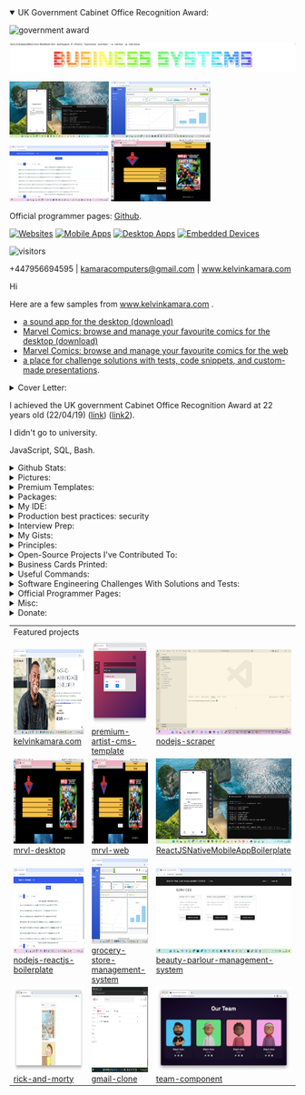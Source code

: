 <details open>
<summary>
UK Government Cabinet Office Recognition Award:
</summary>

![government award](https://www.kelvinkamara.com/award.jpg)

</details>

<img src="https://github.com/kkamara/useful/raw/main/business-systems.png" alt="business-systems.png" width=""/>

<img src="https://github.com/kkamara/useful/blob/main/ReactJSNativeMobileAppBoilerplate.png?raw=true" alt="ReactJSNativeMobileAppBoilerplate.png" width="175px"/> <img src="https://raw.githubusercontent.com/kkamara/useful/refs/heads/main/grocery-store-management-system3.png" alt="grocery-store-management-system3.png" width="175px"/> <img src="https://github.com/kkamara/useful/raw/main/nodejs-reactjs-boilerplate.png?raw=true" alt="nodejs-reactjs-boilerplate.png" width="175px"/> <img src="https://raw.githubusercontent.com/kkamara/useful/main/mrvl5.png" alt="mrvl5.png" width="175px"/>

Official programmer pages: [Github](https://www.github.com/kkamara).

[![Websites](https://img.shields.io/badge/-Websites-black?style=for-the-badge&labelColor=white&logo=gnometerminal&logoColor=black)](#) [![Mobile Apps](https://img.shields.io/badge/-Mobile%20Apps-black?style=for-the-badge&labelColor=white&logo=android&logoColor=black)](#) [![Desktop Apps](https://img.shields.io/badge/-Desktop%20Apps-black?style=for-the-badge&labelColor=white&logo=whatsapp&logoColor=black)](#) [![Embedded Devices](https://img.shields.io/badge/-Embedded%20Devices-black?style=for-the-badge&labelColor=white&logo=youtube&logoColor=black)](#)

![visitors](https://komarev.com/ghpvc/?username=kkamara&color=blueviolet&style=for-the-badge)

+447956694595 | kamaracomputers@gmail.com | www.kelvinkamara.com

Hi

Here are a few samples from www.kelvinkamara.com .

- [a sound app for the desktop (download)](https://github.com/kkamara/the-kelvin-kamara-sound-app)
- [Marvel Comics: browse and manage your favourite comics for the desktop (download)](https://github.com/kkamara/mrvl-desktop)
- [Marvel Comics: browse and manage your favourite comics for the web](https://github.com/kkamara/mrvl-web)
- [a place for challenge solutions with tests, code snippets, and custom-made presentations](https://github.com/kkamara/playground).

<details>
<summary>
Cover Letter:
</summary>

> Hi
> 
> I am the chief technical officer (CTO) at Joystick. I make websites, mobile apps and desktop apps. I have over 10 years of commercial experience in the programming industry.
> 
> I have received an award from the UK government Cabinet Office for my work. Also, I was in the team that developed the JD Sports mobile app which has millions of users.
> 
> Please see my website for more at www.kelvinkamara.com .
> 
> Kelvin Kamara

</details>

I achieved the UK government Cabinet Office Recognition Award at 22 years old (22/04/19) ([link](https://kelvinkamara.com/award.jpg)) ([link2](https://github.com/kkamara/kelvinkamara.com/blob/main/public/award.jpg)).

I didn't go to university.

JavaScript, SQL, Bash.

<details>
<summary>
Github Stats:
</summary>

[![kkamara's GitHub stats](https://github-readme-stats.vercel.app/api?username=kkamara&count_private=true)](https://github.com/kkamara/github-readme-stats) [![Top Langs](https://github-readme-stats.vercel.app/api/top-langs/?username=kkamara&langs_count=8)](https://github.com/kkamara/github-readme-stats)

</details>

<details>
<summary>
Pictures:
</summary>

<img src="https://github.com/kkamara/useful/raw/main/mpts-london.jpg" alt="mpts-london.jpg" width="170"/> <img src="https://github.com/kkamara/useful/raw/main/business-card.jpeg" alt="business-card.jpeg" width="400"/> <img src="https://github.com/kkamara/useful/raw/main/EcommerceMobile-1.jpg" alt="EcommerceMobile-1.jpg" width="100"/>   <img src="https://github.com/kkamara/useful/raw/main/city-maps-splash-screen.jpg" alt="city-maps-splash-screen.jpg" width="100"/> 

<img src="https://raw.githubusercontent.com/kkamara/ecommerce/develop/public/v4-ecommerce.png" alt="v4-ecommerce.png" width="400"/>   <img src="https://github.com/kkamara/useful/raw/main/todo-app.png" alt="todo-app.png" width="400"/>

<img src="https://raw.githubusercontent.com/kkamara/useful/main/mrvl-desktop2.png" alt="mrvl-desktop2.png" width="400"/>   <img src="https://github.com/kkamara/useful/raw/main/mrvl2.png" alt="mrvl2.png" width="400"/>

<img src="https://raw.githubusercontent.com/kkamara/useful/main/crm-2-laravel-10-2.png" alt="crm-2-laravel-10-2.png" width="400"/>   <img src="https://raw.githubusercontent.com/kkamara/premium-artist-cms-template/main/premium-artist-cms-theme/admin/admin.png" alt="admin.png" width="400"/>

<img src="https://github.com/kkamara/useful/raw/main/ram.png" alt="ram.png" width="400"/>   <img src="https://github.com/kkamara/useful/raw/main/crm2.png" alt="crm2.png" width="400"/>

<img src="https://raw.githubusercontent.com/kkamara/useful/main/go-workspace.png" alt="go-workspace.png" width="400"/>   <img src="https://raw.githubusercontent.com/kkamara/useful/main/php-workspace.png" alt="php-workspace.png" width="400"/>

<img src="https://github.com/kkamara/useful/raw/main/amazon-scrapers.png" alt="amazon-scrapers.png" width="400"/> <img src="https://github.com/kkamara/playground/raw/main/System-of-Gates.jpg" alt="system-of-gates.jpg" width="400" />

</details>

<details>
<summary>
Premium Templates:
</summary>

* https://github.com/kkamara/premium-artist-cms-template

</details>

<details>
<summary>
Packages:
</summary>

* [www.npmjs.com/package/nodejs-github-to-bitbucket-backup-repo-updater](https://www.npmjs.com/package/nodejs-github-to-bitbucket-backup-repo-updater)
* [www.packagist.org/packages/kkamara/php-github-to-bitbucket-backup-repo-updater](https://packagist.org/packages/kkamara/php-github-to-bitbucket-backup-repo-updater)
* [www.github.com/kkamara/debian-linux-desktop-setup](https://github.com/kkamara/debian-linux-desktop-setup)

</details>

<details>
<summary>
My IDE:
</summary>

I work with [Visual Studio Code](https://code.visualstudio.com) and [Vim](https://www.vim.org).

Here is my VSCode configuration:
* [vscode-install-extensions.sh](https://github.com/kkamara/useful/blob/main/vscode-install-extensions.sh)
* [vscode-settings.json](https://github.com/kkamara/useful/blob/main/vscode-settings.json).

When using Vim I have the TAB key configured to trigger [Emmet snippets](https://vimawesome.com/plugin/emmet-vim). You can configure that at https://stackoverflow.com/questions/34822074/vim-key-mapping-for-emmet-vim .

Here is my Vim configuration:

* [vimrc](https://github.com/kkamara/useful/blob/main/vimrc).

</details>

<details>
<summary>
Production best practices: security
</summary>

* [Production Best Practices: Security](https://expressjs.com/en/advanced/best-practice-security.html).
* [Forms, File Uploads and Security with Node.js and Express](https://www.sitepoint.com/forms-file-uploads-security-node-express/).
* [The Open Worldwide Application Security Project (OWASP)](https://en.wikipedia.org/wiki/OWASP).
* [The Modern JavaScript Tutorial](https://github.com/javascript-tutorial/en.javascript.info).

</details>

<details>
<summary>
Interview Prep:
</summary>

* https://github.com/kkamara/playground

</details>

<details>
<summary>
My Gists:
</summary>

* https://gist.github.com/kkamara

</details>

<details>
<summary>
Principles:
</summary>

* Do the hardest task(s) first

* https://en.m.wikipedia.org/wiki/Separation_of_concerns

* https://en.m.wikipedia.org/wiki/Don%27t_repeat_yourself

* https://en.wikipedia.org/wiki/Yoda_conditions

</details>

<details>
<summary>
Open-Source Projects I've Contributed To:
</summary>

* https://www.flamingo.me/flamingo-commerce.html#Home

</details>

<details>
<summary>
Business Cards Printed: 
</summary>

6500.
</details>

<details>
<summary>
Useful Commands:
</summary>

```
npx npkill
```
[npkill](https://www.npmjs.com/package/npkill)

```
npx gitignore
```
[gitignore](https://www.npmjs.com/package/gitignore)

```
$( yarn bin )/react-scripts
```
[yarn bin](https://yarnpkg.com/cli/bin)

```
npm cache clean --force
```
[npm cache](https://docs.npmjs.com/cli/v7/commands/npm-cache)
  
```
ctrl + r # reverse search in the terminal
```

```
# command-line history & quick cmd select
hstr
hstr clone
```
[hstr](https://github.com/dvorka/hstr)

```
ps aux | grep -e Google
```

```bash
sudo kill -9 `pgrep oogle`
```

```
netstat -ltpn
```
</details>

<details>
<summary>
Software Engineering Challenges With Solutions and Tests:
</summary>
https://github.com/kkamara/playground
</details>

<details>
<summary>
Official Programmer Pages:
</summary>

* [Github](https://github.com/kkamara/kkamara)

</details>

<details>
<summary>
Misc:
</summary>

Height: 6 foot 4 inches.

Where do I get my project ideas from? https://1000projects.org/projects/php-projects .

I use https://pomofocus.io to work more efficiently. There is a desktop app version that I use.

Favourite photo: https://github.com/kkamara/useful/raw/main/grocery-store-management-system5.png?raw=true .

My current desktop wallpaper: https://github.com/kkamara/useful/blob/main/desktop-wallpaper.jpg .

Nationality: I have a UK passport. I was born and raised in Lewisham, south east London. I am from Lagos, Nigeria on my father's side. I am also from Sierra Leone. I have visited Lagos, Nigeria, twice.

[My Anime List](https://github.com/kkamara/anime-list).

</details>

<details>
<summary>
Donate:
</summary>
https://kelvinkamara.com
</details>

<table>
  <tr>
    <td colspan="3">Featured projects</td>
  </tr>
  <tr>
    <td>
      <img height='150' width='267' src='https://raw.githubusercontent.com/kkamara/useful/main/kelvinkamara.com-light.png' />
      <br/>
      <a href='https://github.com/kkamara/kelvinkamara.com'>kelvinkamara.com</a>
    </td>
    <td>
      <img height='150' width='267' src='https://github.com/kkamara/premium-artist-cms-template/raw/main/premium-artist-cms-theme/admin/dashboard.png' />
      <br/>
      <a href='https://github.com/kkamara/premium-artist-cms-template'>premium-artist-cms-template</a>
    </td>
    <td>
      <img height='150' width='267' src='https://github.com/kkamara/useful/raw/main/nodejs-scraper.gif' />
      <br/>
      <a href='https://github.com/kkamara/nodejs-scraper'>nodejs-scraper</a>
    </td>
  </tr>
  <tr>
    <td>
      <img height='150' width='267' src='https://raw.githubusercontent.com/kkamara/useful/main/mrvl5.png' />
      <br/>
      <a href='https://github.com/kkamara/mrvl-desktop'>mrvl-desktop</a>
    </td>
    <td>
      <img height='150' width='267' src='https://raw.githubusercontent.com/kkamara/useful/main/mrvl5.png' />
      <br/>
      <a href='https://github.com/kkamara/mrvl-web'>mrvl-web</a>
    </td>
    <td>
      <img height='150' width='267' src='https://raw.githubusercontent.com/kkamara/useful/main/ReactJSNativeMobileAppBoilerplate.png' />
      <br/>
      <a href='https://github.com/kkamara/ReactJSNativeMobileAppBoilerplate'>ReactJSNativeMobileAppBoilerplate</a>
    </td>
  </tr>
  <tr>
    <td>
      <img height='150' width='267' src='https://github.com/kkamara/useful/raw/main/nodejs-reactjs-boilerplate.png?raw=true' />
      <br/>
      <a href='https://github.com/kkamara/nodejs-reactjs-boilerplate'>nodejs-reactjs-boilerplate</a>
    </td>
    <td>
      <img height='150' width='267' src='https://raw.githubusercontent.com/kkamara/useful/refs/heads/main/grocery-store-management-system3.png' />
      <br/>
      <a href='https://github.com/kkamara/grocery-store-management-system'>grocery-store-management-system</a>
    </td>
    <td>
      <img height='150' width='267' src='https://github.com/kkamara/useful/raw/main/beauty-parlour-management-system.png?raw=true' />
      <br/>
      <a href='https://github.com/kkamara/beauty-parlour-management-system'>beauty-parlour-management-system</a>
    </td>
  </tr>
  <tr>
    <td>
      <img height='150' width='267' src='https://github.com/kkamara/useful/raw/main/ram.png' />
      <br/>
      <a href='https://github.com/kkamara/ram'>rick-and-morty</a>
    </td>
    <td>
      <img height='150' width='267' src='https://raw.githubusercontent.com/kkamara/useful/main/gmail-clone.png' />
      <br/>
      <a href='https://github.com/kkamara/gmail-clone'>gmail-clone</a>
    </td>
    <td>
      <img height='150' width='267' src='https://raw.githubusercontent.com/kkamara/useful/main/team-component.png' />
      <br/>
      <a href='https://github.com/kkamara/team-component'>team-component</a>
    </td>
  </tr>
</table>
